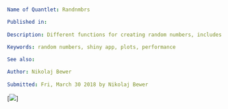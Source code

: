 ```yaml

Name of Quantlet: Randnmbrs

Published in:      
  
Description: Different functions for creating random numbers, includes Shiny App.
 
Keywords: random numbers, shiny app, plots, performance 

See also:

Author: Nikolaj Bewer
  
Submitted: Fri, March 30 2018 by Nikolaj Bewer

```

[<img src=https://user-images.githubusercontent.com/36474992/40311574-7b67c460-5d10-11e8-8a79-a892aeae7ff5.png>]
